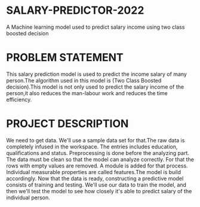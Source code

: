 # SALARY-PREDICTOR-2022
A Machine learning model used to predict salary income using two class boosted decision
# PROBLEM STATEMENT
This salary prediction model is used to predict the income salary of many person.The algorithm used in this model is (Two Class Boosted decision).This model is not only used to predict the salary income of the person,it also reduces the man-labour work and reduces the time efficiency.
# PROJECT DESCRIPTION
We need to get data. We'll use a sample data set for that.The raw data is completely infused in the workspace. The entries includes education, qualifications and status. Preprocessing is done before the analyzing part. The data must be clean so that the model can analyze correctly. For that the rows with empty values are removed. A module is added for that process. Individual measurable properties are called features.The model is build accordingly. Now that the data is ready, constructing a predictive model consists of training and testing. We'll use our data to train the model, and then we'll test the model to see how closely it's able to predict salary of the individual person.
